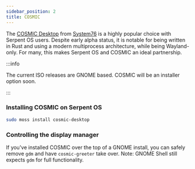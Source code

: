 ```yaml
---
sidebar_position: 2
title: COSMIC
---
```


The [COSMIC Desktop](https://system76.com/cosmic) from [System76](https://system76.org) is a highly popular
choice with Serpent OS users. Despite early alpha status, it is notable for being written in Rust and using
a modern multiprocess architecture, while being Wayland-only. For many, this makes Serpent OS and COSMIC an
ideal partnership.

:::info

The current ISO releases are GNOME based. COSMIC will be an installer option soon.

:::

### Installing COSMIC on Serpent OS

```bash
sudo moss install cosmic-desktop
```

### Controlling the display manager

If you've installed COSMIC over the top of a GNOME install, you can safely remove `gdm` and have
`cosmic-greeter` take over. Note: GNOME Shell still expects `gdm` for full functionality.
